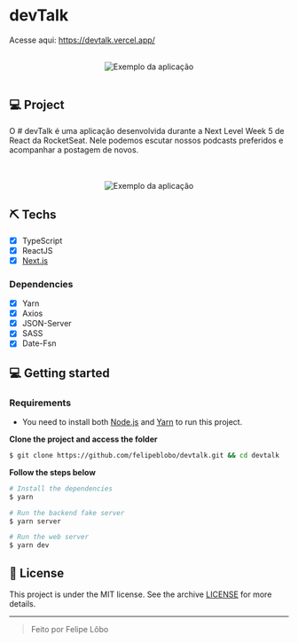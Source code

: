 # devTalk

Acesse aqui: https://devtalk.vercel.app/

<br>

<div align="center" margin-top="60px" >
<img src="https://i.imgur.com/fVcZt11.png" alt="Exemplo da aplicação" >
</div>

<br>

## 💻 Project
O # devTalk é uma aplicação desenvolvida durante a Next Level Week 5 de React da RocketSeat. Nele podemos escutar nossos podcasts preferidos e acompanhar a postagem de novos. 

<br>
<br>
<div align="center" margin-top="60px" >
<img src="https://i.imgur.com/oIdl09k.png" alt="Exemplo da aplicação" >
</div>

 
## ⛏ Techs
- [X] TypeScript
- [X] ReactJS
- [X] [Next.js](https://nextjs.org/docs)

### Dependencies
- [X] Yarn
- [X] Axios
- [X] JSON-Server
- [X] SASS
- [X] Date-Fsn

## 💻 Getting started

### Requirements

- You need to install both [Node.js](https://nodejs.org/en/download/) and [Yarn](https://yarnpkg.com/) to run this project.

**Clone the project and access the folder**

```bash
$ git clone https://github.com/felipeblobo/devtalk.git && cd devtalk
```

**Follow the steps below**

```bash
# Install the dependencies
$ yarn

# Run the backend fake server
$ yarn server

# Run the web server
$ yarn dev
```

## 📝 License

This project is under the MIT license. See the archive [LICENSE](LICENSE.md) for more details.

---
<blockquote>
    Feito por Felipe Lôbo
</blockquote>

